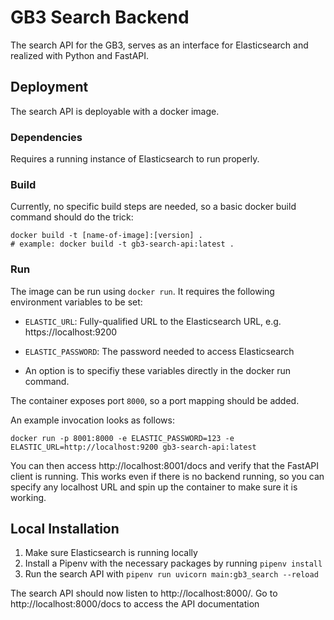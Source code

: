 # GB3 Search Backend

The search API for the GB3, serves as an interface for Elasticsearch and realized with Python and FastAPI.

## Deployment

The search API is deployable with a docker image.

### Dependencies

Requires a running instance of Elasticsearch to run properly.

### Build

Currently, no specific build steps are needed, so a basic docker build command should do the trick:

```shell
docker build -t [name-of-image]:[version] .
# example: docker build -t gb3-search-api:latest .
```

### Run

The image can be run using `docker run`. It requires the following environment variables to be set:

* `ELASTIC_URL`: Fully-qualified URL to the Elasticsearch URL, e.g. https://localhost:9200
* `ELASTIC_PASSWORD`: The password needed to access Elasticsearch

* An option is to specifiy these variables directly in the docker run command.

The container exposes port `8000`, so a port mapping should be added.

An example invocation looks as follows:

```shell
docker run -p 8001:8000 -e ELASTIC_PASSWORD=123 -e ELASTIC_URL=http://localhost:9200 gb3-search-api:latest
```

You can then access http://localhost:8001/docs and verify that the FastAPI client is running. This works even if there
is no backend running, so you can specify any localhost URL and spin up the container to make sure it is working.

## Local Installation

1. Make sure Elasticsearch is running locally
2. Install a Pipenv with the necessary packages by running ```pipenv install```
3. Run the search API with ```pipenv run uvicorn main:gb3_search --reload```

The search API should now listen to http://localhost:8000/. Go to http://localhost:8000/docs to access the API
documentation